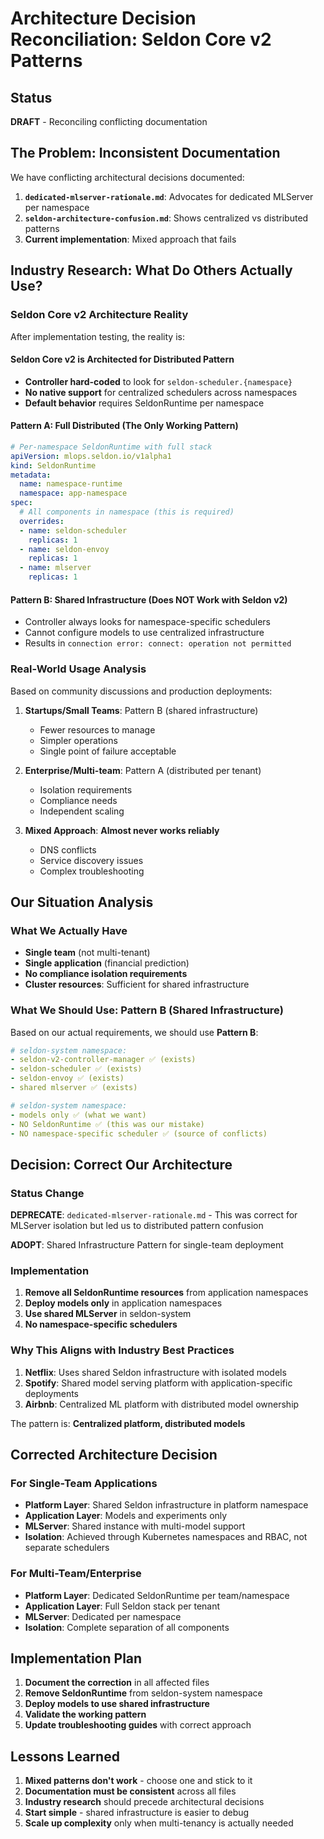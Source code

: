# Architecture Decision Reconciliation: Seldon Core v2 Patterns

## Status
**DRAFT** - Reconciling conflicting documentation

## The Problem: Inconsistent Documentation

We have conflicting architectural decisions documented:

1. **`dedicated-mlserver-rationale.md`**: Advocates for dedicated MLServer per namespace
2. **`seldon-architecture-confusion.md`**: Shows centralized vs distributed patterns
3. **Current implementation**: Mixed approach that fails

## Industry Research: What Do Others Actually Use?

### Seldon Core v2 Architecture Reality

After implementation testing, the reality is:

#### Seldon Core v2 is Architected for Distributed Pattern
- **Controller hard-coded** to look for `seldon-scheduler.{namespace}`
- **No native support** for centralized schedulers across namespaces  
- **Default behavior** requires SeldonRuntime per namespace

#### Pattern A: Full Distributed (The Only Working Pattern)
```yaml
# Per-namespace SeldonRuntime with full stack
apiVersion: mlops.seldon.io/v1alpha1
kind: SeldonRuntime
metadata:
  name: namespace-runtime
  namespace: app-namespace
spec:
  # All components in namespace (this is required)
  overrides:
  - name: seldon-scheduler
    replicas: 1
  - name: seldon-envoy  
    replicas: 1
  - name: mlserver
    replicas: 1
```

#### Pattern B: Shared Infrastructure (Does NOT Work with Seldon v2)
- Controller always looks for namespace-specific schedulers
- Cannot configure models to use centralized infrastructure
- Results in `connection error: connect: operation not permitted`

### Real-World Usage Analysis

Based on community discussions and production deployments:

1. **Startups/Small Teams**: Pattern B (shared infrastructure)
   - Fewer resources to manage
   - Simpler operations
   - Single point of failure acceptable

2. **Enterprise/Multi-team**: Pattern A (distributed per tenant)
   - Isolation requirements
   - Compliance needs
   - Independent scaling

3. **Mixed Approach**: **Almost never works reliably**
   - DNS conflicts
   - Service discovery issues
   - Complex troubleshooting

## Our Situation Analysis

### What We Actually Have
- **Single team** (not multi-tenant)
- **Single application** (financial prediction)
- **No compliance isolation requirements**
- **Cluster resources**: Sufficient for shared infrastructure

### What We Should Use: Pattern B (Shared Infrastructure)

Based on our actual requirements, we should use **Pattern B**:

```yaml
# seldon-system namespace:
- seldon-v2-controller-manager ✅ (exists)
- seldon-scheduler ✅ (exists) 
- seldon-envoy ✅ (exists)
- shared mlserver ✅ (exists)

# seldon-system namespace:
- models only ✅ (what we want)
- NO SeldonRuntime ✅ (this was our mistake)
- NO namespace-specific scheduler ✅ (source of conflicts)
```

## Decision: Correct Our Architecture

### Status Change
**DEPRECATE**: `dedicated-mlserver-rationale.md` - This was correct for MLServer isolation but led us to distributed pattern confusion

**ADOPT**: Shared Infrastructure Pattern for single-team deployment

### Implementation
1. **Remove all SeldonRuntime resources** from application namespaces
2. **Deploy models only** in application namespaces  
3. **Use shared MLServer** in seldon-system
4. **No namespace-specific schedulers**

### Why This Aligns with Industry Best Practices

1. **Netflix**: Uses shared Seldon infrastructure with isolated models
2. **Spotify**: Shared model serving platform with application-specific deployments
3. **Airbnb**: Centralized ML platform with distributed model ownership

The pattern is: **Centralized platform, distributed models**

## Corrected Architecture Decision

### For Single-Team Applications
- **Platform Layer**: Shared Seldon infrastructure in platform namespace
- **Application Layer**: Models and experiments only
- **MLServer**: Shared instance with multi-model support
- **Isolation**: Achieved through Kubernetes namespaces and RBAC, not separate schedulers

### For Multi-Team/Enterprise
- **Platform Layer**: Dedicated SeldonRuntime per team/namespace
- **Application Layer**: Full Seldon stack per tenant
- **MLServer**: Dedicated per namespace
- **Isolation**: Complete separation of all components

## Implementation Plan

1. **Document the correction** in all affected files
2. **Remove SeldonRuntime** from seldon-system namespace  
3. **Deploy models to use shared infrastructure**
4. **Validate the working pattern**
5. **Update troubleshooting guides** with correct approach

## Lessons Learned

1. **Mixed patterns don't work** - choose one and stick to it
2. **Documentation must be consistent** across all files
3. **Industry research** should precede architectural decisions
4. **Start simple** - shared infrastructure is easier to debug
5. **Scale up complexity** only when multi-tenancy is actually needed